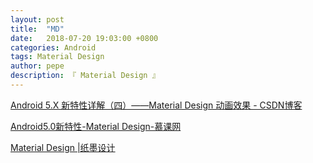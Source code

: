 ```yaml
---
layout: post
title:  "MD"
date:   2018-07-20 19:03:00 +0800
categories: Android
tags: Material Design
author: pepe
description: 『 Material Design 』
---
```


[Android 5.X 新特性详解（四）——Material Design 动画效果 - CSDN博客](https://blog.csdn.net/tw19911005/article/details/51645995)

[Android5.0新特性-Material Design-慕课网](https://www.imooc.com/learn/215)

[Material Design |纸墨设计](http://design.goodev.org/)










